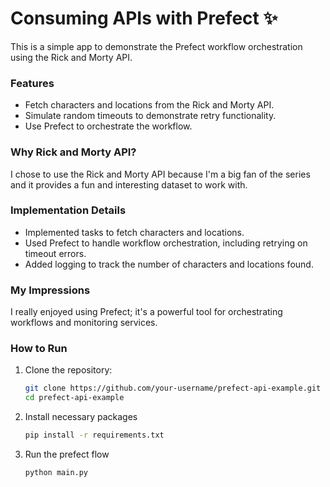 # Consuming APIs with Prefect ✨

This is a simple app to demonstrate the Prefect workflow orchestration using the Rick and Morty API.

### Features

- Fetch characters and locations from the Rick and Morty API.
- Simulate random timeouts to demonstrate retry functionality.
- Use Prefect to orchestrate the workflow.

### Why Rick and Morty API?

I chose to use the Rick and Morty API because I'm a big fan of the series and it provides a fun and interesting dataset to work with.

### Implementation Details

- Implemented tasks to fetch characters and locations.
- Used Prefect to handle workflow orchestration, including retrying on timeout errors.
- Added logging to track the number of characters and locations found.

### My Impressions

I really enjoyed using Prefect; it's a powerful tool for orchestrating workflows and monitoring services.

### How to Run

1. Clone the repository:

   ```bash
   git clone https://github.com/your-username/prefect-api-example.git
   cd prefect-api-example

2. Install necessary packages
    ```bash
    pip install -r requirements.txt
    ```

3. Run the prefect flow
    ```bash
    python main.py
    ```